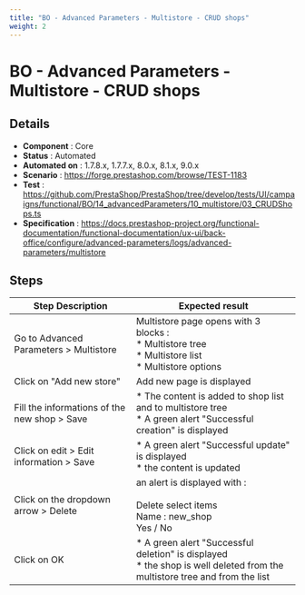 ```yaml
---
title: "BO - Advanced Parameters - Multistore - CRUD shops"
weight: 2
---
```


# BO - Advanced Parameters - Multistore - CRUD shops
## Details
* **Component** : Core
* **Status** : Automated
* **Automated on** : 1.7.8.x, 1.7.7.x, 8.0.x, 8.1.x, 9.0.x
* **Scenario** : https://forge.prestashop.com/browse/TEST-1183
* **Test** : https://github.com/PrestaShop/PrestaShop/tree/develop/tests/UI/campaigns/functional/BO/14_advancedParameters/10_multistore/03_CRUDShops.ts
* **Specification** : https://docs.prestashop-project.org/functional-documentation/functional-documentation/ux-ui/back-office/configure/advanced-parameters/logs/advanced-parameters/multistore

## Steps
| Step Description | Expected result |
| ----- | ----- |
| Go to Advanced Parameters > Multistore | Multistore page opens with 3 blocks : <br> * Multistore tree <br> * Multistore list <br> * Multistore options |
| Click on "Add new store" | Add new page is displayed |
| Fill the informations of the new shop > Save | * The content is added to shop list and to multistore tree<br> * A green alert "Successful creation" is displayed |
| Click on edit > Edit information > Save | * A green alert "Successful update" is displayed<br> * the content is updated |
| Click on the dropdown arrow > Delete | an alert is displayed with : <br><br>Delete select items <br>Name : new_shop<br>Yes / No |
| Click on OK | * A green alert "Successful deletion" is displayed<br> * the shop is well deleted from the multistore tree and from the list |
